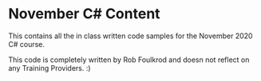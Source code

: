 # November C# Content

This contains all the in class written code samples for the November 2020 C# course. 

This code is completely written by Rob Foulkrod and doesn not reflect on any Training Providers. :)
